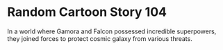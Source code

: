 # Random Cartoon Story 104

In a world where Gamora and Falcon possessed incredible superpowers, they joined forces to protect cosmic galaxy from various threats.